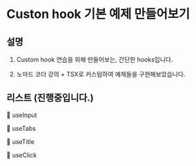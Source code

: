 # Custon hook 기본 예제 만들어보기

## 설명

1. Custom hook 연습을 위해 만들어보는, 간단한 hooks입니다.

2. 노마드 코더 강의 + TSX로 커스텀하여 예제들을 구현해보았습니다.

## 리스트 (진행중입니다.)

📌 useInput

📌 useTabs

📌 useTitle

📌 useClick
